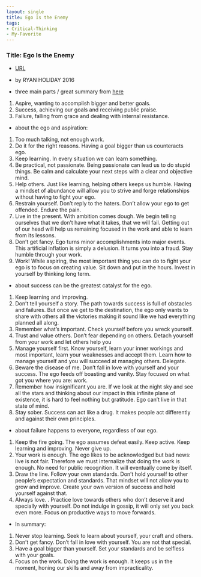 ```yaml
---
layout: single
title: Ego Is the Enemy 
tags:
- Critical-Thinking
- My-Favorite
---
```



###  Title: Ego Is the Enemy 
- [URL](https://www.amazon.com/Ego-Enemy-Ryan-Holiday/dp/1591847818)
- by RYAN HOLIDAY  2016 

- three main parts / great summary from [here](http://roaddelta.com/ego-enemy-book-summary/)

1. Aspire, wanting to accomplish bigger and better goals.
2. Success, achieving our goals and receiving public praise.
3. Failure, falling from grace and dealing with internal resistance.

- about the ego and aspiration:

1. Too much talking, not enough work. 
2. Do it for the right reasons.  Having a goal bigger than us counteracts ego.
3. Keep learning. In every situation we can learn something. 
4. Be practical, not passionate. Being passionate can lead us to do stupid things. Be calm and calculate your next steps with a clear and objective mind.
5. Help others. Just like learning, helping others keeps us humble. Having a mindset of abundance will allow you to strive and forge relationships without having to fight your ego.
6. Restrain yourself. Don’t reply to the haters.  Don’t allow your ego to get offended. Endure the pain.
7. Live in the present. With ambition comes dough. We begin telling ourselves that we don’t have what it takes, that we will fail. Getting out of our head will help us remaining focused in the work and able to learn from its lessons.
8. Don’t get fancy. Ego turns minor accomplishments into major events. This artificial inflation is simply a delusion. It turns you into a fraud. Stay humble through your work.
9. Work! While aspiring, the most important thing you can do to fight your ego is to focus on creating value. Sit down and put in the hours. Invest in yourself by thinking long term.


- about success can be the greatest catalyst for the ego.
1. Keep learning and improving. 
2. Don’t tell yourself a story. The path towards success is full of obstacles and failures. But once we get to the destination, the ego only wants to share with others all the victories making it sound like we had everything planned all along.
3. Remember what’s important.  Check yourself before you wreck yourself.
4. Trust and value others.  Don’t fear depending on others. Detach yourself from your work and let others help you
5. Manage yourself first. Know yourself, learn your inner workings and most important, learn your weaknesses and accept them. Learn how to manage yourself and you will succeed at managing others. Delegate.
6. Beware the disease of me. Don’t fall in love with yourself and your success. The ego feeds off boasting and vanity. Stay focused on what got you where you are: work.
7. Remember how insignificant you are. If we look at the night sky and see all the stars and thinking about our impact in this infinite plane of existence, it is hard to feel nothing but gratitude. Ego can’t live in that state of mind.
8. Stay sober. Success can act like a drug. It makes people act differently and against their own principles.

- about  failure happens to everyone, regardless of our ego.
1. Keep the fire going. The ego assumes defeat easily. Keep active. Keep learning and improving. Never give up.
2. Your work is enough. The ego likes to be acknowledged but bad news: live is not fair. Therefore we must internalize that doing the work is enough. No need for public recognition. It will eventually come by itself.
3. Draw the line. Follow your own standards. Don’t hold yourself to other people’s expectation and standards. That mindset will not allow you to grow and improve. Create your own version of success and hold yourself against that.
4. Always love. . Practice love towards others who don’t deserve it and specially with yourself. Do not indulge in gossip, it will only set you back even more. Focus on productive ways to move forwards.

- In summary: 
1. Never stop learning. Seek to learn about yourself, your craft and others.
2. Don’t get fancy. Don’t fall in love with yourself. You are not that special.
3. Have a goal bigger than yourself. Set your standards and be selfless with your goals.
4. Focus on the work. Doing the work is enough. It keeps us in the moment, honing our skills and away from impracticality.
